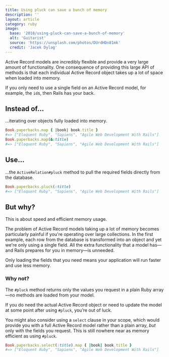 ```yaml
---
title: Using pluck can save a bunch of memory
description: ''
layout: article
category: ruby
image:
  base: '2018/using-pluck-can-save-a-bunch-of-memory'
  alt: 'Guitarist'
  source: 'https://unsplash.com/photos/DUrdHDn81mk'
  credit: 'Jacek Dylag'
---
```


Active Record models are incredibly flexible and provide a very large amount of functionality. One consequence of providing this large API of methods is that each individual Active Record object takes up a lot of space when loaded into memory.

If you only need to use a single field on an Active Record model, for example, the `id`s, then Rails has your back.

## Instead of…

…iterating over objects fully loaded into memory.

```ruby
Book.paperbacks.map { |book| book.title }
#=> ["Eloquent Ruby", "Sapiens", "Agile Web Development With Rails"]
Book.paperbacks.map(&:title)
#=> ["Eloquent Ruby", "Sapiens", "Agile Web Development With Rails"]
```


## Use…

…the `ActiveRelation#pluck` method to pull the required fields directly from the database.

```ruby
Book.paperbacks.pluck(:title)
#=> ["Eloquent Ruby", "Sapiens", "Agile Web Development With Rails"]
```


## But why?

This is about speed and efficient memory usage.

The problem of Active Record models taking up a lot of memory becomes particularly painful if you're operating over large collections. In the first example, each row from the database is transformed into an object and yet we're only using a single field. All the extra functionality that a model has—and Rails prepares for you in memory—is unneeded.

Only loading the fields that you need means your application will run faster and use less memory.


### Why not?

The `#pluck` method returns only the values you request in a plain Ruby array—no methods are loaded from your model.

If you do need the actual Active Record object or need to update the model at some point after using `#pluck`, you’re out of luck.

You might also consider using a `select` clause in your scope, which would provide you with a full Active Record model rather than a plain array, _but_ only with the fields you request. This is still nowhere near as memory efficient as using `#pluck`.

```ruby
Book.paperbacks.select(:title).map { |book| book.title }
#=> ["Eloquent Ruby", "Sapiens", "Agile Web Development With Rails"]
```
